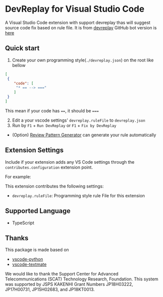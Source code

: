 # DevReplay for Visual Studio Code

A Visual Studio Code extension with support devreplay thas will suggest source code fix based on rule file.
It is from [devreplay](https://www.npmjs.com/package/devreplay)
GitHub bot version is [here](https://github.com/apps/dev-avatar)

## Quick start

1. Create your own programming style(`./devreplay.json`) on the root like bellow
```json
[
 {
    "code": [
     "* == --> ==="
    ]
 }
]
```
This mean if your code has `==`, it should be `===`

2. Edit a your vscode settings' `devreplay.ruleFile` to `devreplay.json`
3. Run by `F1` + `Run DevReplay` or `F1` + `Fix by DevReplay`

* (Option) [Review Pattern Generator](https://github.com/Ikuyadeu/review_pattern_gen) can generate your rule automatically

## Extension Settings

Include if your extension adds any VS Code settings through the `contributes.configuration` extension point.

For example:

This extension contributes the following settings:

* `devreplay.ruleFile`: Programming style rule File for this extension

## Supported Language

* TypeScript

## Thanks

This package is made based on
* [vscode-python](https://github.com/Microsoft/vscode-python/blob/master/src/client/language/tokenizer.ts)
* [vscode-textmate](https://github.com/microsoft/vscode-textmate)

We would like to thank the Support Center for Advanced Telecommunications (SCAT) Technology Research, Foundation.
This system was supported by JSPS KAKENHI Grant Numbers JP18H03222, JP17H00731, JP15H02683, and JP18KT0013.
